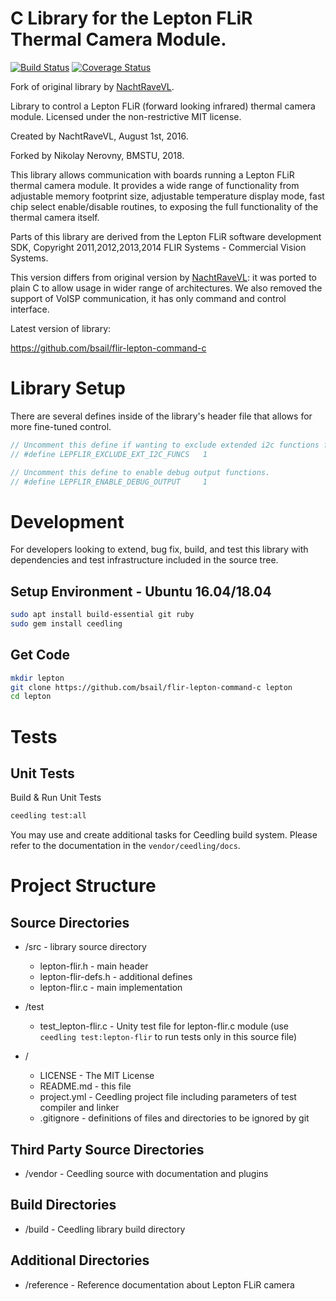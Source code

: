 C Library for the Lepton FLiR Thermal Camera Module.
===============

[![Build Status](https://img.shields.io/travis/bsail/flir-lepton-command-c/master.svg)](https://travis-ci.org/bsail/flir-lepton-command-c)
[![Coverage Status](https://img.shields.io/coveralls/github/bsail/flir-lepton-command-c/master.svg)](https://coveralls.io/github/bsail/flir-lepton-command-c?branch=master)

Fork of original library by [NachtRaveVL](https://github.com/NachtRaveVL/Lepton-FLiR-Arduino).

Library to control a Lepton FLiR (forward looking infrared) thermal camera module.
Licensed under the non-restrictive MIT license.

Created by NachtRaveVL, August 1st, 2016.

Forked by Nikolay Nerovny, BMSTU, 2018.

This library allows communication with boards running a Lepton FLiR thermal camera module. It provides a wide range of functionality from adjustable memory footprint size, adjustable temperature display mode, fast chip select enable/disable routines, to exposing the full functionality of the thermal camera itself.

Parts of this library are derived from the Lepton FLiR software development SDK, Copyright 2011,2012,2013,2014 FLIR Systems - Commercial Vision Systems.

This version differs from original version by [NachtRaveVL](https://github.com/NachtRaveVL/Lepton-FLiR-Arduino): it was ported to plain C to allow usage in wider range of architectures. We also removed the support of VoISP communication, it has only command and control interface.

Latest version of library:

  https://github.com/bsail/flir-lepton-command-c

# Library Setup

There are several defines inside of the library's header file that allows for more fine-tuned control.

```C
// Uncomment this define if wanting to exclude extended i2c functions from compilation.
// #define LEPFLIR_EXCLUDE_EXT_I2C_FUNCS   1

// Uncomment this define to enable debug output functions.
// #define LEPFLIR_ENABLE_DEBUG_OUTPUT     1
```

# Development
For developers looking to extend, bug fix, build, and test this library with dependencies and test infrastructure included in the source tree.


Setup Environment - Ubuntu 16.04/18.04
---------------------------------
```bash
sudo apt install build-essential git ruby
sudo gem install ceedling
```


Get Code
-----------------
```bash
mkdir lepton
git clone https://github.com/bsail/flir-lepton-command-c lepton
cd lepton
```

# Tests
## Unit Tests

Build & Run Unit Tests
```bash
ceedling test:all
```
You may use and create additional tasks for Ceedling build system. Please refer to the documentation in the `vendor/ceedling/docs`.


# Project Structure
## Source Directories
* /src - library source directory
  * lepton-flir.h - main header
  * lepton-flir-defs.h - additional defines
  * lepton-flir.c - main implementation

* /test
  * test_lepton-flir.c - Unity test file for lepton-flir.c module (use `ceedling test:lepton-flir` to run tests only in this source file)

* /
  * LICENSE - The MIT License
  * README.md   - this file
  * project.yml - Ceedling project file including parameters of test compiler and linker
  * .gitignore  - definitions of files and directories to be ignored by git


## Third Party Source Directories
* /vendor  - Ceedling source with documentation and plugins

## Build Directories
* /build - Ceedling library build directory


## Additional Directories
* /reference - Reference documentation about Lepton FLiR camera
